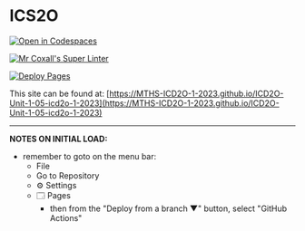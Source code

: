 # ICS2O

[![Open in Codespaces](https://classroom.github.com/assets/launch-codespace-7f7980b617ed060a017424585567c406b6ee15c891e84e1186181d67ecf80aa0.svg)](https://classroom.github.com/open-in-codespaces?assignment_repo_id=13991266)

[![Mr Coxall's Super Linter](https://github.com/MTHS-ICD2O-1-2023/ICD2O-Unit-1-05-icd2o-1-2023/workflows/Mr%20Coxall's%20Super%20Linter/badge.svg)](https://github.com/MTHS-ICD2O-1-2023/ICD2O-Unit-1-05-icd2o-1-2023/actions)

[![Deploy Pages](https://github.com/MTHS-ICD2O-1-2023/ICD2O-Unit-1-05-icd2o-1-2023/workflows/Deploy%20Pages/badge.svg)](https://github.com/MTHS-ICD2O-1-2023/ICD2O-Unit-1-05-icd2o-1-2023/actions)

This site can be found at: [https://MTHS-ICD2O-1-2023.github.io/ICD2O-Unit-1-05-icd2o-1-2023](https://MTHS-ICD2O-1-2023.github.io/ICD2O-Unit-1-05-icd2o-1-2023)

---

**NOTES ON INITIAL LOAD:**
- remember to goto on the menu bar:
  - File
  - Go to Repository
  - ⚙ Settings
  - 🗔 Pages
    - then from the "Deploy from a branch ▼" button, select "GitHub Actions"
